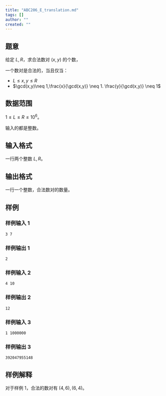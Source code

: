 ```yaml
---
title: "ABC206_E_translation.md"
tags: []
author: ""
created: ""
---
```


## 题意

给定 $L,R$，求合法数对 $(x,y)$ 的个数，

一个数对是合法的，当且仅当：

- $L\le x,y\le R$
- $\gcd(x,y)\neq 1,\frac{x}{\gcd(x,y)} \neq 1. \frac{y}{\gcd(x,y)} \neq 1$

## 数据范围

$1\le L\le R\le 10^6$。

输入的都是整数。

## 输入格式

一行两个整数 $L,R$。

## 输出格式

一行一个整数，合法数对的数量。

## 样例

### 样例输入 1

```
3 7
```

### 样例输出 1

```
2
```

### 样例输入 2

```
4 10
```

### 样例输出 2

```
12
```

### 样例输入 3

```
1 1000000
```

### 样例输出 3

```
392047955148
```

## 样例解释

对于样例 1，合法的数对有 $(4,6),(6,4)$。

